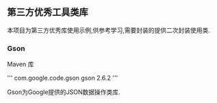 ## 第三方优秀工具类库
本项目为第三方优秀库使用示例,供参考学习,需要封装的提供二次封装使用类.

### Gson

Maven 库

'''
    <dependency>
    	<groupId>com.google.code.gson</groupId>
    	<artifactId>gson</artifactId>
    	<version>2.6.2</version>
    </dependency>
'''

Gson为Google提供的JSON数据操作类库.